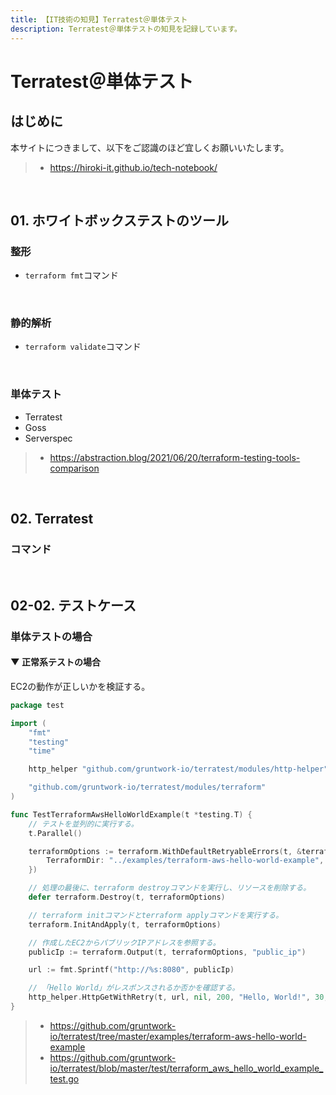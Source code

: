 ```yaml
---
title: 【IT技術の知見】Terratest＠単体テスト
description: Terratest＠単体テストの知見を記録しています。
---
```


# Terratest＠単体テスト

## はじめに

本サイトにつきまして、以下をご認識のほど宜しくお願いいたします。

> - https://hiroki-it.github.io/tech-notebook/

<br>

## 01. ホワイトボックステストのツール

### 整形

- `terraform fmt`コマンド

<br>

### 静的解析

- `terraform validate`コマンド

<br>

### 単体テスト

- Terratest
- Goss
- Serverspec

> - https://abstraction.blog/2021/06/20/terraform-testing-tools-comparison

<br>

## 02. Terratest

### コマンド

<br>

## 02-02. テストケース

### 単体テストの場合

#### ▼ 正常系テストの場合

EC2の動作が正しいかを検証する。

```go
package test

import (
	"fmt"
	"testing"
	"time"

	http_helper "github.com/gruntwork-io/terratest/modules/http-helper"

	"github.com/gruntwork-io/terratest/modules/terraform"
)

func TestTerraformAwsHelloWorldExample(t *testing.T) {
    // テストを並列的に実行する。
	t.Parallel()

	terraformOptions := terraform.WithDefaultRetryableErrors(t, &terraform.Options{
		TerraformDir: "../examples/terraform-aws-hello-world-example",
	})

    // 処理の最後に、terraform destroyコマンドを実行し、リソースを削除する。
	defer terraform.Destroy(t, terraformOptions)

    // terraform initコマンドとterraform applyコマンドを実行する。
	terraform.InitAndApply(t, terraformOptions)

    // 作成したEC2からパブリックIPアドレスを参照する。
	publicIp := terraform.Output(t, terraformOptions, "public_ip")

	url := fmt.Sprintf("http://%s:8080", publicIp)

    // 「Hello World」がレスポンスされるか否かを確認する。
	http_helper.HttpGetWithRetry(t, url, nil, 200, "Hello, World!", 30, 5*time.Second)
}
```

> - https://github.com/gruntwork-io/terratest/tree/master/examples/terraform-aws-hello-world-example
> - https://github.com/gruntwork-io/terratest/blob/master/test/terraform_aws_hello_world_example_test.go

<br>
